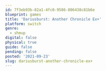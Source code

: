 ```yaml
---
id: 7f3eb93b-82a1-4fc0-9586-806438c81b6e
blueprint: games
title: 'Dariusburst: Another Chronicle Ex+'
platform: switch
genre:
  - shmup
digital: false
physical: true
guide: false
pending: false
posted: '2021-09-23'
slug: dariusburst-another-chronicle-ex+
---
```


